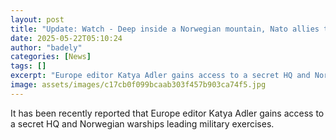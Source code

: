 ```yaml
---
layout: post
title: "Update: Watch - Deep inside a Norwegian mountain, Nato allies train for Arctic war"
date: 2025-05-22T05:10:24
author: "badely"
categories: [News]
tags: []
excerpt: "Europe editor Katya Adler gains access to a secret HQ and Norwegian warships leading military exercises."
image: assets/images/c17cb0f099bcaab303f457b903ca74f5.jpg
---
```


It has been recently reported that Europe editor Katya Adler gains access to a secret HQ and Norwegian warships leading military exercises.

